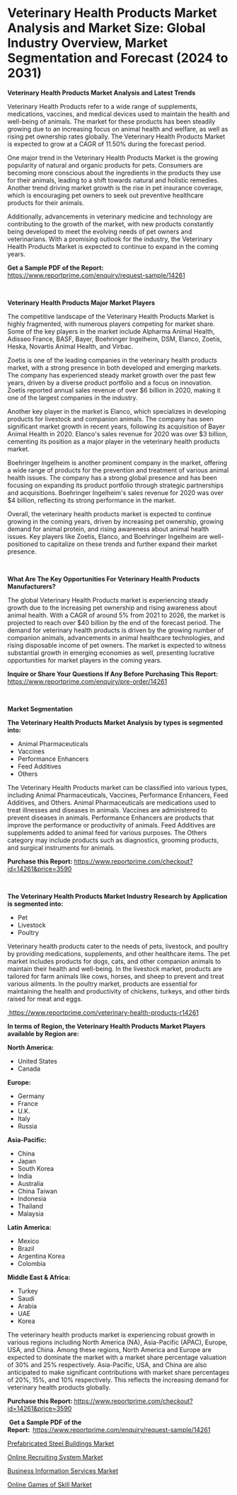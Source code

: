 <p><h1>Veterinary Health Products Market Analysis and Market Size: Global Industry Overview, Market Segmentation and Forecast (2024 to 2031)</h1></p><p><strong>Veterinary Health Products Market Analysis and Latest Trends</strong></p>
<p><p>Veterinary Health Products refer to a wide range of supplements, medications, vaccines, and medical devices used to maintain the health and well-being of animals. The market for these products has been steadily growing due to an increasing focus on animal health and welfare, as well as rising pet ownership rates globally. The Veterinary Health Products Market is expected to grow at a CAGR of 11.50% during the forecast period.</p><p>One major trend in the Veterinary Health Products Market is the growing popularity of natural and organic products for pets. Consumers are becoming more conscious about the ingredients in the products they use for their animals, leading to a shift towards natural and holistic remedies. Another trend driving market growth is the rise in pet insurance coverage, which is encouraging pet owners to seek out preventive healthcare products for their animals.</p><p>Additionally, advancements in veterinary medicine and technology are contributing to the growth of the market, with new products constantly being developed to meet the evolving needs of pet owners and veterinarians. With a promising outlook for the industry, the Veterinary Health Products Market is expected to continue to expand in the coming years.</p></p>
<p><strong>Get a Sample PDF of the Report:&nbsp;</strong> <a href="https://www.reportprime.com/enquiry/request-sample/14261">https://www.reportprime.com/enquiry/request-sample/14261</a></p>
<p>&nbsp;</p>
<p><strong>Veterinary Health Products Major Market Players</strong></p>
<p><p>The competitive landscape of the Veterinary Health Products Market is highly fragmented, with numerous players competing for market share. Some of the key players in the market include Alpharma Animal Health, Adisseo France, BASF, Bayer, Boehringer Ingelheim, DSM, Elanco, Zoetis, Heska, Novartis Animal Health, and Virbac.</p><p>Zoetis is one of the leading companies in the veterinary health products market, with a strong presence in both developed and emerging markets. The company has experienced steady market growth over the past few years, driven by a diverse product portfolio and a focus on innovation. Zoetis reported annual sales revenue of over $6 billion in 2020, making it one of the largest companies in the industry.</p><p>Another key player in the market is Elanco, which specializes in developing products for livestock and companion animals. The company has seen significant market growth in recent years, following its acquisition of Bayer Animal Health in 2020. Elanco's sales revenue for 2020 was over $3 billion, cementing its position as a major player in the veterinary health products market.</p><p>Boehringer Ingelheim is another prominent company in the market, offering a wide range of products for the prevention and treatment of various animal health issues. The company has a strong global presence and has been focusing on expanding its product portfolio through strategic partnerships and acquisitions. Boehringer Ingelheim's sales revenue for 2020 was over $4 billion, reflecting its strong performance in the market.</p><p>Overall, the veterinary health products market is expected to continue growing in the coming years, driven by increasing pet ownership, growing demand for animal protein, and rising awareness about animal health issues. Key players like Zoetis, Elanco, and Boehringer Ingelheim are well-positioned to capitalize on these trends and further expand their market presence.</p></p>
<p>&nbsp;</p>
<p><strong>What Are The Key Opportunities For Veterinary Health Products Manufacturers?</strong></p>
<p><p>The global Veterinary Health Products market is experiencing steady growth due to the increasing pet ownership and rising awareness about animal health. With a CAGR of around 5% from 2021 to 2026, the market is projected to reach over $40 billion by the end of the forecast period. The demand for veterinary health products is driven by the growing number of companion animals, advancements in animal healthcare technologies, and rising disposable income of pet owners. The market is expected to witness substantial growth in emerging economies as well, presenting lucrative opportunities for market players in the coming years.</p></p>
<p><strong>Inquire or Share Your Questions If Any Before Purchasing This Report:</strong> <a href="https://www.reportprime.com/enquiry/pre-order/14261">https://www.reportprime.com/enquiry/pre-order/14261</a></p>
<p>&nbsp;</p>
<p><strong>Market Segmentation</strong></p>
<p><strong>The Veterinary Health Products Market Analysis by types is segmented into:</strong></p>
<p><ul><li>Animal Pharmaceuticals</li><li>Vaccines</li><li>Performance Enhancers</li><li>Feed Additives</li><li>Others</li></ul></p>
<p><p>The Veterinary Health Products market can be classified into various types, including Animal Pharmaceuticals, Vaccines, Performance Enhancers, Feed Additives, and Others. Animal Pharmaceuticals are medications used to treat illnesses and diseases in animals. Vaccines are administered to prevent diseases in animals. Performance Enhancers are products that improve the performance or productivity of animals. Feed Additives are supplements added to animal feed for various purposes. The Others category may include products such as diagnostics, grooming products, and surgical instruments for animals.</p></p>
<p><strong>Purchase this Report:&nbsp;</strong><a href="https://www.reportprime.com/checkout?id=14261&price=3590">https://www.reportprime.com/checkout?id=14261&price=3590</a></p>
<p>&nbsp;</p>
<p><strong>The Veterinary Health Products Market Industry Research by Application is segmented into:</strong></p>
<p><ul><li>Pet</li><li>Livestock</li><li>Poultry</li></ul></p>
<p><p>Veterinary health products cater to the needs of pets, livestock, and poultry by providing medications, supplements, and other healthcare items. The pet market includes products for dogs, cats, and other companion animals to maintain their health and well-being. In the livestock market, products are tailored for farm animals like cows, horses, and sheep to prevent and treat various ailments. In the poultry market, products are essential for maintaining the health and productivity of chickens, turkeys, and other birds raised for meat and eggs.</p></p>
<p><a href="https://www.reportprime.com/veterinary-health-products-r14261">&nbsp;https://www.reportprime.com/veterinary-health-products-r14261</a></p>
<p><strong>In terms of Region, the Veterinary Health Products Market Players available by Region are:</strong></p>
<p>
    <p> <strong> North America: </strong>
        <ul>
            <li>United States</li>
            <li>Canada</li>
        </ul>
        </p> 
    <p> <strong> Europe: </strong>
        <ul>
            <li>Germany</li>
            <li>France</li>
            <li>U.K.</li>
            <li>Italy</li>
            <li>Russia</li>
        </ul>
        </p> 
    <p> <strong> Asia-Pacific: </strong>
        <ul>
            <li>China</li>
            <li>Japan</li>
            <li>South Korea</li>
            <li>India</li>
            <li>Australia</li>
            <li>China Taiwan</li>
            <li>Indonesia</li>
            <li>Thailand</li>
            <li>Malaysia</li>
        </ul>
        </p> 
    <p> <strong> Latin America: </strong>
        <ul>
            <li>Mexico</li>
            <li>Brazil</li>
            <li>Argentina Korea</li>
            <li>Colombia</li>
        </ul>
        </p> 
    <p> <strong> Middle East & Africa: </strong>
        <ul>
            <li>Turkey</li>
            <li>Saudi</li>
            <li>Arabia</li>
            <li>UAE</li>
            <li>Korea</li>
        </ul>
    </p>
    </p>
<p><p>The veterinary health products market is experiencing robust growth in various regions including North America (NA), Asia-Pacific (APAC), Europe, USA, and China. Among these regions, North America and Europe are expected to dominate the market with a market share percentage valuation of 30% and 25% respectively. Asia-Pacific, USA, and China are also anticipated to make significant contributions with market share percentages of 20%, 15%, and 10% respectively. This reflects the increasing demand for veterinary health products globally.</p></p>
<p><strong>Purchase this Report: </strong><a href="https://www.reportprime.com/checkout?id=14261&price=3590">https://www.reportprime.com/checkout?id=14261&price=3590</a></p>
<p>&nbsp;<strong>Get a Sample PDF of the Report:&nbsp;&nbsp;</strong><a href="https://www.reportprime.com/enquiry/request-sample/14261">https://www.reportprime.com/enquiry/request-sample/14261</a></p>
<p><strong></strong></p>
<p><p><a href="https://github.com/RoccoManning/Market-Research-Report-List-6/blob/main/prefabricated-steel-buildings-market.md">Prefabricated Steel Buildings Market</a></p><p><a href="https://issuu.com/reportprime-2/docs/online-recruiting-system-market-size-2030.pptx">Online Recruiting System Market</a></p><p><a href="https://issuu.com/reportprime-2/docs/business-information-services-market-size-2030.ppt">Business Information Services Market</a></p><p><a href="https://github.com/gulaimolin/Market-Research-Report-List-5/blob/main/online-games-of-skill-market.md">Online Games of Skill Market</a></p></p>
